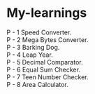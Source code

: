 # My-learnings
P - 1 Speed Converter. <br>
P - 2 Mega Bytes Converter. <br>
P - 3 Barking Dog. <br>
P - 4 Leap Year.<br>
P - 5 Decimal Comparator.<br>
P - 6 Equal Sum Checker.<br>
P - 7 Teen Number Checker.<br>
P - 8 Area Calculator.<br>
